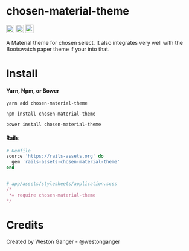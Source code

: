 # chosen-material-theme
<a href="https://badge.fury.io/js/chosen-material-theme" target="_blank"><img height="21" style='border:0px;height:21px;' border='0' src="https://badge.fury.io/js/chosen-material-theme.svg" alt="NPM Version"></a>
<a href='https://www.npmjs.org/package/chosen-material-theme' target='_blank'><img height='21' style='border:0px;height:21px;' src='https://img.shields.io/npm/dt/chosen-material-theme.svg?label=NPM+Downloads' border='0' alt='NPM Downloads' /></a>
<a href='https://ko-fi.com/A5071NK' target='_blank'><img height='22' style='border:0px;height:22px;' src='https://az743702.vo.msecnd.net/cdn/kofi1.png?v=a' border='0' alt='Buy Me a Coffee' /></a> 

A Material theme for chosen select. It also integrates very well with the Bootswatch paper theme if your into that.

# Install

#### Yarn, Npm, or Bower
```
yarn add chosen-material-theme

npm install chosen-material-theme

bower install chosen-material-theme
```

#### Rails
```ruby
# Gemfile
source 'https://rails-assets.org' do
  gem 'rails-assets-chosen-material-theme'
end


# app/assets/stylesheets/application.scss
/*
 *= require chosen-material-theme
*/
```

# Credits
Created by Weston Ganger - @westonganger
